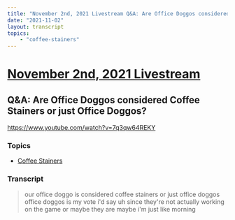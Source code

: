 ```yaml
---
title: "November 2nd, 2021 Livestream Q&A: Are Office Doggos considered Coffee Stainers or just Office Doggos?"
date: "2021-11-02"
layout: transcript
topics:
    - "coffee-stainers"
---
```

# [November 2nd, 2021 Livestream](../2021-11-02.md)
## Q&A: Are Office Doggos considered Coffee Stainers or just Office Doggos?
https://www.youtube.com/watch?v=7q3qw64REKY

### Topics
* [Coffee Stainers](../topics/coffee-stainers.md)

### Transcript

> our office doggo is considered coffee stainers or just office doggos office doggos is my vote i'd say uh since they're not actually working on the game or maybe they are maybe i'm just like morning
